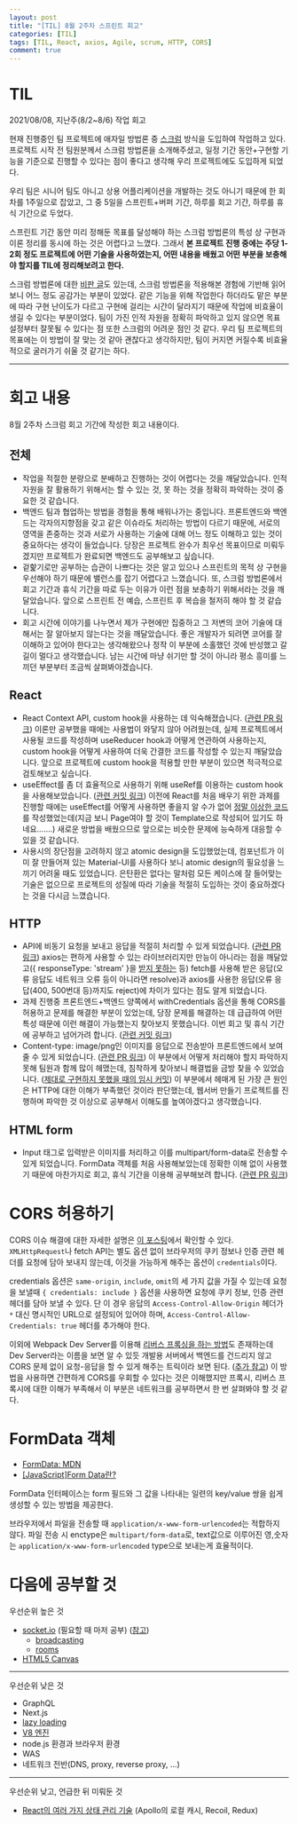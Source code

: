 ```yaml
---
layout: post
title: "[TIL] 8월 2주차 스프린트 회고"
categories: [TIL]
tags: [TIL, React, axios, Agile, scrum, HTTP, CORS]
comment: true
---
```


# TIL

2021/08/08, 지난주(8/2~8/6) 작업 회고

현재 진행중인 팀 프로젝트에 애자일 방법론 중 [스크럼](https://medium.com/dtevangelist/scrum-dfc6523a3604) 방식을 도입하여 작업하고 있다. 프로젝트 시작 전 팀원분께서 스크럼 방법론을 소개해주셨고, 일정 기간 동안+구현할 기능을 기준으로 진행할 수 있다는 점이 좋다고 생각해 우리 프로젝트에도 도입하게 되었다.

우리 팀은 시니어 팀도 아니고 상용 어플리케이션을 개발하는 것도 아니기 때문에 한 회차를 1주일으로 잡았고, 그 중 5일을 스프린트+버퍼 기간, 하루를 회고 기간, 하루를 휴식 기간으로 두었다.

스프린트 기간 동안 미리 정해둔 목표를 달성해야 하는 스크럼 방법론의 특성 상 구현과 이론 정리를 동시에 하는 것은 어렵다고 느꼈다. 그래서 **본 프로젝트 진행 중에는 주당 1-2회 정도 프로젝트에 어떤 기술을 사용하였는지, 어떤 내용을 배웠고 어떤 부분을 보충해야 할지를 TIL에 정리해보려고 한다.**

스크럼 방법론에 대한 [비판 글](https://jinhojapan.tistory.com/72)도 있는데, 스크럼 방법론을 적용해본 경험에 기반해 읽어보니 어느 정도 공감가는 부분이 있었다. 같은 기능을 위해 작업한다 하더라도 맡은 부분에 따라 구현 난이도가 다르고 구현에 걸리는 시간이 달라지기 때문에 작업에 비효율이 생길 수 있다는 부분이었다. 팀이 가진 인적 자원을 정확히 파악하고 있지 않으면 목표 설정부터 잘못될 수 있다는 점 또한 스크럼의 어려운 점인 것 같다. 우리 팀 프로젝트의 목표에는 이 방법이 잘 맞는 것 같아 괜찮다고 생각하지만, 팀이 커지면 커질수록 비효율적으로 굴러가기 쉬울 것 같기는 하다.

---

# 회고 내용

8월 2주차 스크럼 회고 기간에 작성한 회고 내용이다.

## 전체

- 작업을 적절한 분량으로 분배하고 진행하는 것이 어렵다는 것을 깨달았습니다. 인적 자원을 잘 활용하기 위해서는 할 수 있는 것, 못 하는 것을 정확히 파악하는 것이 중요한 것 같습니다.
- 백엔드 팀과 협업하는 방법을 경험을 통해 배워나가는 중입니다. 프론트엔드와 백엔드는 각자의지향점을 갖고 같은 이슈라도 처리하는 방법이 다르기 때문에, 서로의 영역을 존중하는 것과 서로가 사용하는 기술에 대해 어느 정도 이해하고 있는 것이 중요하다는 생각이 들었습니다. 당장은 프로젝트 완수가 최우선 목표이므로 미뤄두겠지만 프로젝트가 완료되면 백엔드도 공부해보고 싶습니다.
- 겉핥기로만 공부하는 습관이 나쁘다는 것은 알고 있으나 스프린트의 목적 상 구현을 우선해야 하기 때문에 밸런스를 잡기 어렵다고 느꼈습니다. 또, 스크럼 방법론에서 회고 기간과 휴식 기간을 따로 두는 이유가 이런 점을 보충하기 위해서라는 것을 깨달았습니다. 앞으로 스프린트 전 예습, 스프린트 후 복습을 철저히 해야 할 것 같습니다.
- 회고 시간에 이야기를 나누면서 제가 구현에만 집중하고 그 저변의 코어 기술에 대해서는 잘 알아보지 않는다는 것을 깨달았습니다. 좋은 개발자가 되려면 코어를 잘 이해하고 있어야 한다고는 생각해왔으나 정작 이 부분에 소홀했던 것에 반성했고 갈 길이 멀다고 생각했습니다. 남는 시간에 마냥 쉬기만 할 것이 아니라 평소 흥미를 느끼던 부분부터 조금씩 살펴봐야겠습니다.

## React

- React Context API, custom hook을 사용하는 데 익숙해졌습니다. ([관련 PR 링크](https://github.com/404-DriverNotFound/frontend-b/pull/25)) 이론만 공부했을 때에는 사용법이 와닿지 않아 어려웠는데, 실제 프로젝트에서 사용될 코드를 작성하며 useReducer hook과 어떻게 연관하여 사용하는지, custom hook을 어떻게 사용하여 더욱 간결한 코드를 작성할 수 있는지 깨달았습니다. 앞으로 프로젝트에 custom hook을 적용할 만한 부분이 있으면 적극적으로 검토해보고 싶습니다.
- useEffect를 좀 더 효율적으로 사용하기 위해 useRef를 이용하는 custom hook을 사용해보았습니다. ([관련 커밋 링크](https://github.com/404-DriverNotFound/frontend-b/pull/40/commits/de6f5fe77ea2c9aed19ec1ab6057780e16ba707e)) 이전에 React를 처음 배우기 위한 과제를 진행할 때에는 useEffect를 어떻게 사용하면 좋을지 알 수가 없어 [정말 이상한 코드](https://github.com/hyo-choi/react-payments/blob/main/src/components/templates/CardRegisterForm/CardRegisterForm.tsx)를 작성했었는데(지금 보니 Page여야 할 것이 Template으로 작성되어 있기도 하네요…….) 새로운 방법을 배웠으므로 앞으로는 비슷한 문제에 능숙하게 대응할 수 있을 것 같습니다.
- 사용시의 장단점을 고려하지 않고 atomic design을 도입했었는데, 컴포넌트가 이미 잘 만들어져 있는 Material-UI를 사용하다 보니 atomic design의 필요성을 느끼기 어려울 때도 있었습니다. 은탄환은 없다는 말처럼 모든 케이스에 잘 들어맞는 기술은 없으므로 프로젝트의 성질에 따라 기술을 적절히 도입하는 것이 중요하겠다는 것을 다시금 느꼈습니다.

## HTTP

- API에 비동기 요청을 보내고 응답을 적절히 처리할 수 있게 되었습니다. ([관련 PR 링크](https://github.com/404-DriverNotFound/frontend-b/pull/30)) axios는 편하게 사용할 수 있는 라이브러리지만 만능이 아니라는 점을 깨달았고({ responseType: 'stream' }을 [받지 못하는](https://yogae.github.io/etc/2019/06/11/node_client_stream.html) 등) fetch를 사용해 받은 응답(오류 응답도 네트워크 오류 등이 아니라면 resolve)과 axios를 사용한 응답(오류 응답(400, 500번대 등)까지도 reject)에 차이가 있다는 점도 알게 되었습니다.
- 과제 진행중 프론트엔드+백엔드 양쪽에서 withCredentials 옵션을 통해 CORS를 허용하고 문제를 해결한 부분이 있었는데, 당장 문제를 해결하는 데 급급하여 어떤 특성 때문에 이런 해결이 가능했는지 찾아보지 못했습니다. 이번 회고 및 휴식 기간에 공부하고 넘어가려 합니다. ([관련 커밋 링크](https://github.com/404-DriverNotFound/frontend-b/pull/30/commits/9db282fc7c1d07906fd6ce261ecb08bb29a935fb))
- Content-type: image/png인 이미지를 응답으로 전송받아 프론트엔드에서 보여줄 수 있게 되었습니다. ([관련 PR 링크](https://github.com/404-DriverNotFound/frontend-b/pull/40)) 이 부분에서 어떻게 처리해야 할지 파악하지 못해 팀원과 함께 많이 헤맸는데, 침착하게 찾아보니 해결법을 금방 찾을 수 있었습니다. ([제대로 구현하지 못했을 때의 임시 커밋](https://github.com/404-DriverNotFound/frontend-b/pull/40/commits/c6ccc5c080efe4ac6dc375d3c98eb62c1a66f5f1)) 이 부분에서 헤매게 된 가장 큰 원인은 HTTP에 대한 이해가 부족했던 것이라 판단했는데, 웹서버 만들기 프로젝트를 진행하며 파악한 것 이상으로 공부해서 이해도를 높여야겠다고 생각했습니다.

## HTML form

- Input 태그로 입력받은 이미지를 처리하고 이를 multipart/form-data로 전송할 수 있게 되었습니다. FormData 객체를 처음 사용해보았는데 정확한 이해 없이 사용했기 때문에 마찬가지로 회고, 휴식 기간을 이용해 공부해보려 합니다. ([관련 PR 링크](https://github.com/404-DriverNotFound/frontend-b/pull/30/commits/0d0acfc25e97f6efac846288588dd54c26963ff3))

# CORS 허용하기

CORS 이슈 해결에 대한 자세한 설명은 [이 포스팅](https://odajuwotda.tistory.com/102)에서 확인할 수 있다. `XMLHttpRequest`나 fetch API는 별도 옵션 없이 브라우저의 쿠키 정보나 인증 관련 헤더를 요청에 담아 보내지 않는데, 이것을 가능하게 해주는 옵션이 `credentials`이다.

credentials 옵션은 `same-origin`, `include`, `omit`의 세 가지 값을 가질 수 있는데 요청을 보낼때 `{ credentials: include }` 옵션을 사용하면 요청에 쿠키 정보, 인증 관련 헤더를 담아 보낼 수 있다. 단 이 경우 응답의 `Access-Control-Allow-Origin` 헤더가 `*` 대신 명시적인 URL으로 설정되어 있어야 하며, `Access-Control-Allow-Credentials: true` 헤더를 추가해야 한다.

이외에 Webpack Dev Server를 이용해 [리버스 프록싱을 하는 방법](https://evan-moon.github.io/2020/05/21/about-cors/#webpack-dev-server%EB%A1%9C-%EB%A6%AC%EB%B2%84%EC%8A%A4-%ED%94%84%EB%A1%9D%EC%8B%B1%ED%95%98%EA%B8%B0)도 존재하는데 Dev Server라는 이름을 보면 알 수 있듯 개발용 서버에서 백엔드를 건드리지 않고 CORS 문제 없이 요청-응답을 할 수 있게 해주는 트릭이라 보면 된다. ([추가 참고](https://react.vlpt.us/redux-middleware/09-cors-and-proxy.html)) 이 방법을 사용하면 간편하게 CORS를 우회할 수 있다는 것은 이해했지만 프록시, 리버스 프록시에 대한 이해가 부족해서 이 부분은 네트워크를 공부하면서 한 번 살펴봐야 할 것 같다.

# FormData 객체

- [FormData: MDN](https://developer.mozilla.org/ko/docs/Web/API/FormData)
- [[JavaScript]Form Data란?](https://2ham-s.tistory.com/307)

FormData 인터페이스는 form 필드와 그 값을 나타내는 일련의 key/value 쌍을 쉽게 생성할 수 있는 방법을 제공한다.

브라우저에서 파일을 전송할 때 `application/x-www-form-urlencoded`는 적합하지 않다. 파일 전송 시 enctype은 `multipart/form-data`로, text값으로 이루어진 영,숫자는 `application/x-www-form-urlencoded` type으로 보내는게 효율적이다.

# 다음에 공부할 것

우선순위 높은 것

- [socket.io](http://socket.io/) (필요할 때 마저 공부) ([참고](https://poiemaweb.com/nodejs-socketio))
    - [broadcasting](https://socket.io/docs/v4/broadcasting-events/)
    - [rooms](https://socket.io/docs/v4/rooms/)
- [HTML5 Canvas](https://velog.io/@mokyoungg/React-React%EC%97%90%EC%84%9C-Canvas-%EC%82%AC%EC%9A%A9%ED%95%98%EA%B8%B0%EB%A7%88%EC%9A%B0%EC%8A%A4-%EA%B7%B8%EB%A6%AC%EA%B8%B0)

---

우선순위 낮은 것
- GraphQL
- Next.js
- [lazy loading](https://helloinyong.tistory.com/297)
- [V8 엔진](https://helloinyong.tistory.com/290?category=832499)
- node.js 환경과 브라우저 환경
- WAS
- 네트워크 전반(DNS, proxy, reverse proxy, …)

---

우선순위 낮고, 언급한 뒤 미뤄둔 것

- [React의 여러 가지 상태 관리 기술](https://hyo-choi.github.io/til/2021/07/27/today-I-learned/#%EC%98%A4%EB%8A%98-%EB%B0%9C%EA%B2%AC%ED%95%9C-%EA%B2%83) (Apollo의 로컬 캐시, Recoil, Redux)

